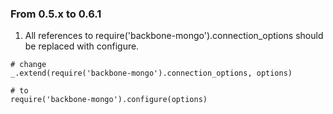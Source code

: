 ### From 0.5.x to 0.6.1

1. All references to require('backbone-mongo').connection_options should be replaced with configure.

```
# change
_.extend(require('backbone-mongo').connection_options, options)

# to
require('backbone-mongo').configure(options)
```
